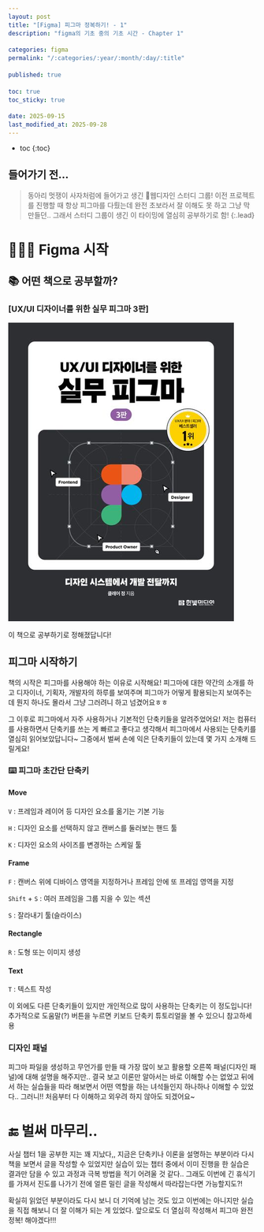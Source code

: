 ```yaml
---
layout: post
title: "[Figma] 피그마 정복하기! - 1"
description: "figma의 기초 중의 기초 시간 - Chapter 1"

categories: figma
permalink: "/:categories/:year/:month/:day/:title"

published: true

toc: true
toc_sticky: true

date: 2025-09-15
last_modified_at: 2025-09-28
---
```


- toc
  {:toc}

## 들어가기 전...

> 동아리 멋쟁이 사자처럼에 들어가고 생긴 🎨웹디자인 스터디 그룹! 이전 프로젝트를 진행할 때 항상 피그마를 다뤘는데 완전 초보라서 잘 이해도 못 하고 그냥 막 만들던..
> 그래서 스터디 그룹이 생긴 이 타이밍에 열심히 공부하기로 함!
> {:.lead}

# 👨🏻‍🎨 Figma 시작

## 📚 어떤 책으로 공부할까?

### [UX/UI 디자이너를 위한 실무 피그마 3판]

![책 표지](https://github.com/likevanilla/likevanilla.github.io/blob/main/_posts/figma/chapter1/book.jpg?raw=true)

이 책으로 공부하기로 정해졌답니다!

## 피그마 시작하기

책의 시작은 피그마를 사용해야 하는 이유로 시작해요! 피그마에 대한 약간의 소개를 하고 디자이너, 기획자, 개발자의 하루를 보여주며 피그마가 어떻게 활용되는지 보여주는데 뭔지 하나도 몰라서 그냥 그러려니 하고 넘겼어요ㅎㅎ

그 이후로 피그마에서 자주 사용하거나 기본적인 단축키들을 알려주었어요! 저는 컴퓨터를 사용하면서 단축키를 쓰는 게 빠르고 좋다고 생각해서 피그마에서 사용되는 단축키를 열심히 읽어보았답니다~
그중에서 벌써 손에 익은 단축키들이 있는데 몇 가지 소개해 드릴게요!

### ⌨️ 피그마 초간단 단축키

#### Move

`V` : 프레임과 레이어 등 디자인 요소를 옮기는 기본 기능

`H` : 디자인 요소를 선택하지 않고 캔버스를 둘러보는 핸드 툴

`K` : 디자인 요소의 사이즈를 변경하는 스케일 툴

#### Frame

`F` : 캔버스 위에 디바이스 영역을 지정하거나 프레임 안에 또 프레임 영역을 지정

`Shift` + `S` : 여러 프레임을 그룹 지을 수 있는 섹션

`S` : 잘라내기 툴(슬라이스)

#### Rectangle

`R` : 도형 또는 이미지 생성

#### Text

`T` : 텍스트 작성

이 외에도 다른 단축키들이 있지만 개인적으로 많이 사용하는 단축키는 이 정도입니다!
추가적으로 도움말(?) 버튼을 누르면 키보드 단축키 튜토리얼을 볼 수 있으니 참고하세용

### 디자인 패널

피그마 파일을 생성하고 무언가를 만들 때 가장 많이 보고 활용할 오른쪽 패널(디자인 패널)에 대해 설명을 해주지만.. 결국 보고 이론만 알아서는 바로 이해할 수는 없었고 뒤에서 하는 실습들을 따라 해보면서 어떤 역할을 하는 녀석들인지 하나하나 이해할 수 있었다..
그러니!! 처음부터 다 이해하고 외우려 하지 않아도 되겠어요~

# 🔚 벌써 마무리..

사실 챕터 1을 공부한 지는 꽤 지났다,, 지금은 단축키나 이론을 설명하는 부분이라 다시 책을 보면서 글을 작성할 수 있었지만 실습이 있는 챕터 중에서 이미 진행을 한 실습은 결과만 담을 수 있고 과정과 극복 방법을 적기 어려울 것 같다.. 그래도 이번에 긴 휴식기를 가져서 진도를 나가기 전에 얼른 밀린 글을 작성해서 따라잡는다면 가능할지도?!

확실히 읽었던 부분이라도 다시 보니 더 기억에 남는 것도 있고 이번에는 아니지만 실습을 직접 해보니 더 잘 이해가 되는 게 있었다. 앞으로도 더 열심히 작성해서 피그마 완전 정복! 해야겠다!!!
